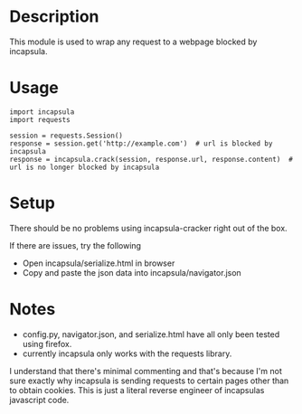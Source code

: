 # Description

This module is used to wrap any request to a webpage blocked by incapsula.

# Usage

```
import incapsula
import requests

session = requests.Session()
response = session.get('http://example.com')  # url is blocked by incapsula
response = incapsula.crack(session, response.url, response.content)  # url is no longer blocked by incapsula
```

# Setup

There should be no problems using incapsula-cracker right out of the box.

If there are issues, try the following

* Open incapsula/serialize.html in browser
* Copy and paste the json data into incapsula/navigator.json

# Notes

* config.py, navigator.json, and serialize.html have all only been tested using firefox.
* currently incapsula only works with the requests library. 

I understand that there's minimal commenting and that's because I'm not sure exactly why incapsula is sending requests to certain pages other than to obtain cookies. This is just a literal reverse engineer of incapsulas javascript code.